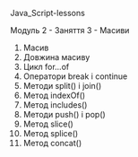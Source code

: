 Java_Script-lessons

Модуль 2 - Заняття 3 - Масиви

1. Масив
2. Довжина масиву
3. Цикл for...of
4. Оператори break і continue
5. Методи split() і join()
6. Метод indexOf()
7. Метод includes()
8. Методи push() і pop()
9. Метод slice()
10. Метод splice()
11. Метод concat()